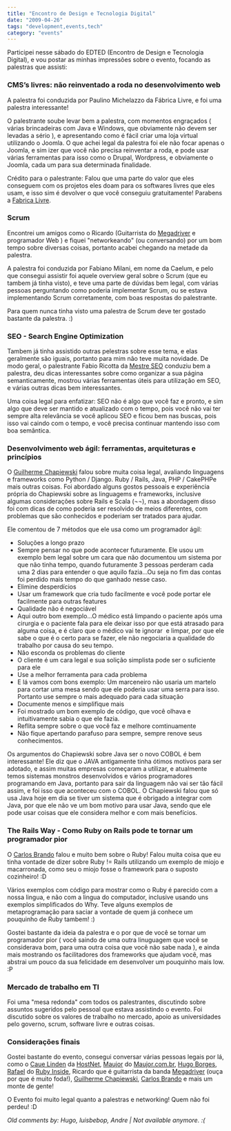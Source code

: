 ```yaml
---
title: "Encontro de Design e Tecnologia Digital"
date: "2009-04-26"
tags: "development,events,tech"
category: "events"
---
```


Participei nesse sábado do EDTED (Encontro de Design e Tecnologia
Digital), e vou postar as minhas impressões sobre o evento, focando
as palestras que assisti:

### CMS’s livres: não reinventado a roda no desenvolvimento web

A palestra foi conduzida por Paulino Michelazzo da Fábrica Livre, e
foi uma palestra interessante!

O palestrante soube levar bem a palestra, com momentos engraçados (
várias brincadeiras com Java e Windows, que obviamente não devem ser
levadas a sério ), e apresentando como é fácil criar uma loja virtual
utilizando o Joomla. O que achei legal da palestra foi ele não focar
apenas o Joomla, e sim izer que você não precisa reinventar a roda, e
pode usar várias ferramentas para isso como o Drupal, Wordpress, e
obviamente o Joomla, cada um para sua determinada finalidade.

Crédito para o palestrante: Falou que uma parte do valor que eles
conseguem com os projetos eles doam para os softwares livres que eles
usam, e isso sim é devolver o que você conseguiu gratuitamente!
Parabens a [Fabrica Livre](www.fabricalivre.com.br "Fabrica Livre").

### Scrum

Encontrei um amigos como o Ricardo
(Guitarrista do [Megadriver](http://www.megadriver.com.br "Megadriver") e programador
Web ) e fiquei "networkeando" (ou conversando) por um bom tempo sobre
diversas coisas, portanto acabei chegando na metade da palestra.

A palestra foi conduzida por Fabiano Milani, em nome da Caelum, e pelo
que consegui assistir foi aquele overview geral sobre o Scrum (que eu
tambem já tinha visto), e teve uma parte de dúvidas bem legal, com
várias pessoas perguntando como poderia implementar Scrum, ou se
estava implementando Scrum corretamente, com boas respostas do
palestrante.

Para quem nunca tinha visto uma palestra de Scrum deve ter gostado
bastante da palestra. :)

### SEO - Search Engine Optimization

Tambem já tinha assistido outras pelestras sobre esse tema, e elas
geralmente são iguais, portanto para mim não teve muita novidade. De
modo geral, o palestrante Fabio Ricotta da
[Mestre SEO](http://www.mestreseo.com.br/ "Mestre SEO") conduziu bem a
palestra, deu dicas interessantes sobre como organizar a sua página
semanticamente, mostrou várias ferramentas úteis para utilização em
SEO, e várias outras dicas bem interessantes.

Uma coisa legal para enfatizar: SEO não é algo que você faz e pronto,
e sim algo que deve ser mantido e atualizado com o tempo, pois você
não vai ter sempre alta relevância se você aplicou SEO e ficou bem nas
buscas, pois isso vai caindo com o tempo, e você precisa continuar
mantendo isso com boa semântica.

### Desenvolvimento web ágil: ferramentas, arquiteturas e princípios

O [Guilherme Chapiewski](http://twitter.com/gchapiewski "Twitter do Guilherme Chapiewski")
falou sobre muita coisa legal, avaliando linguagens e frameworks como
Python / Django. Ruby / Rails, Java, PHP / CakePHPe mais outras
coisas. Foi abordado alguns gostos pessoais e experiência própria do
Chapiewski sobre as linguagems e frameworks, inclusive algumas
considerações sobre Rails e Scala (¬¬), mas a abordagem disso foi
com dicas de como poderia ser resolvido de meios diferentes, com
problemas que são conhecidos e poderiam ser tratados para ajudar.

Ele comentou de 7 métodos que ele usa como um programador ágil:

* Soluções a longo prazo
* Sempre pensar no que pode acontecer futuramente. Ele usou um exemplo bem legal sobre um cara que não documentou um sistema por que não tinha tempo, quando futuramente 3 pessoas perderam cada uma 2 dias para entender o que aquilo fazia...Ou seja no fim das contas foi perdido mais tempo do que ganhado nesse caso.
* Elimine desperdícios
* Usar um framework que cria tudo facilmente e você pode portar ele facilmente para outras features
* Qualidade não é negociável
* Aqui outro bom exemplo...O médico está limpando o paciente após uma cirurgia e o paciente fala para ele deixar isso por que está atrasado para alguma coisa, e é claro que o médico vai te ignorar  e limpar, por que ele sabe o que é o certo para se fazer, ele não negociaria a qualidade do trabalho por causa do seu tempo.
* Não esconda os problemas do cliente
* O cliente é um cara legal e sua solição simplista pode ser o suficiente para ele
* Use a melhor ferramenta para cada problema
* E lá vamos com bons exemplo: Um marceneiro não usaria um martelo para cortar uma mesa sendo que ele poderia usar uma serra para isso. Portanto use sempre o mais adequado para cada situação
* Documente menos e simplifique mais
* Foi mostrado um bom exemplo de código, que você olhava e intuitivamente sabia o que ele fazia.
* Reflita sempre sobre o que você faz e melhore comtinuamente
* Não fique apertando parafuso para sempre, sempre renove seus conhecimentos.

Os argumentos do Chapiewski sobre Java ser o novo COBOL é bem
interessante! Ele diz que o JAVA antigamente tinha ótimos motivos para
ser adotado, e assim muitas empresas começaram a utilizar, e
atualmente temos sistemas monstros desenvolvidos e vários
programadores programando em Java, portanto para sair da linguagem não
vai ser tão fácil assim, e foi isso que aconteceu com o COBOL. O
Chapiewski falou que só usa Java hoje em dia se tiver um sistema que é
obrigado a integrar com Java, por que ele não ve um bom motivo para
usar Java, sendo que ele pode usar coisas que ele considera melhor e
com mais benefícios.

### The Rails Way - Como Ruby on Rails pode te tornar um programador pior

O [Carlos Brando](http://nomedojogo.com "Blog do Carlos Brando") falou
e muito bem sobre o Ruby! Falou muita coisa que eu tinha vontade de
dizer sobre Ruby != Rails utilizando um exemplo de miojo e
macarronada, como seu o miojo fosse o framework para o suposto
cozinheiro! :D

Vários exemplos com código para mostrar como o Ruby é parecido com a
nossa lingua, e não com a lingua do computador, inclusive usando uns
exemplos simplificados do Why. Teve alguns exemplos de metaprogramação
para saciar a vontade de quem já conhece um pouquinho de Ruby tambem!
:)

Gostei bastante da ideia da palestra e o por que de você se tornar um
programador pior ( você saindo de uma outra linuguagem que você se
considerava bom, para uma outra coisa que você não sabe nada ), e
ainda mais mostrando os facilitadores dos frameworks que ajudam você,
mas abstrai um pouco da sua felicidade em desenvolver um pouquinho
mais low. :P

### Mercado de trabalho em TI

Foi uma "mesa redonda" com todos os palestrantes, discutindo sobre
assuntos sugeridos pelo pessoal que estava assistindo o evento. Foi
discutido sobre os valores de trabalho no mercado, apoio as
universidades pelo governo, scrum, software livre e outras coisas.

### Considerações finais

Gostei bastante do evento, consegui conversar várias pessoas legais
por lá, como o [Caue Linden](http://twitter.com/KaueLinden) da
[HostNet](http://www.hostnet.com.br/ "Site da Hostnet"),
[Maujor](http://twitter.com/maujor "Maujor no Twitter") do
[Maujor.com.br](http://www.maujor.com.br "Maujor, o dinossauro do CSS"),
[Hugo Borges](http://twitter.com/agaelebe "Hugo Borges"),
[Rafael](http://twitter.com/rafaelrosafu "Rafael Rosa") do
[Ruby Inside](http://rubyinside.com.br "Ruby Inside Brasil"), Ricardo que é
guitarrista da banda [Megadriver](http://www.megadriver.com.br "Megadriver")
(ouça por que é muito foda!),
[Guilherme Chapiewski](http://twitter.com/gchapiewski "Twitter do Guilherme Chapiewski"),
[Carlos Brando](http://nomedojogo.com "Blog do Carlos Brando") e mais um monte de gente!

O Evento foi muito legal quanto a palestras e networking! Quem não foi
perdeu! :D



_Old comments by: Hugo, luisbebop, Andre | Not available anymore. :(_
